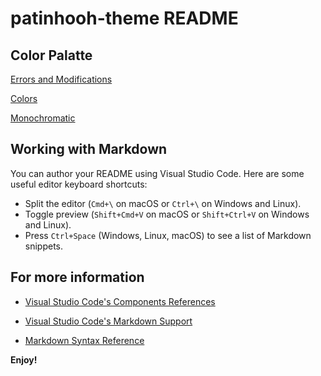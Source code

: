 # patinhooh-theme README

## Color Palatte
[Errors and Modifications](https://coolors.co/b00b00-de1000-00a7c9-00d900)

[Colors](https://coolors.co/f92672-b7134f-ae81ff-176fff-1ccad8-a6e22e-ffd035-ffa500   )                         
     
[Monochromatic](https://coolors.co/101010-151515-202020-303030-404040-505050-757571-bbbbb2-f8f8f0)


## Working with Markdown

You can author your README using Visual Studio Code. Here are some useful editor keyboard shortcuts:

* Split the editor (`Cmd+\` on macOS or `Ctrl+\` on Windows and Linux).
* Toggle preview (`Shift+Cmd+V` on macOS or `Shift+Ctrl+V` on Windows and Linux).
* Press `Ctrl+Space` (Windows, Linux, macOS) to see a list of Markdown snippets.

## For more information

* [Visual Studio Code's Components References](https://code.visualstudio.com/api/references/theme-color)

* [Visual Studio Code's Markdown Support](http://code.visualstudio.com/docs/languages/markdown)
* [Markdown Syntax Reference](https://help.github.com/articles/markdown-basics/)

**Enjoy!**
